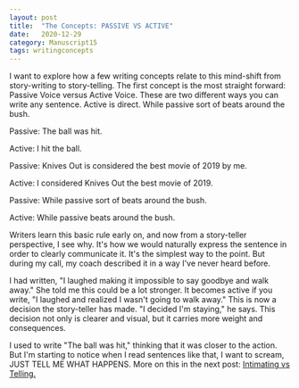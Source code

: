 ```yaml
---
layout: post
title:  "The Concepts: PASSIVE VS ACTIVE"
date:   2020-12-29
category: Manuscript15
tags: writingconcepts
---
```

I want to explore how a few writing concepts relate to this mind-shift from story-writing to story-telling. The first concept is the most straight forward: Passive Voice versus Active Voice. These are two different ways you can write any sentence. Active is direct. While passive sort of beats around the bush.

Passive: The ball was hit.

Active: I hit the ball.

Passive: Knives Out is considered the best movie of 2019 by me. 

Active: I considered Knives Out the best movie of 2019.

Passive: While passive sort of beats around the bush.

Active: While passive beats around the bush.

Writers learn this basic rule early on, and now from a story-teller perspective, I see why. It's how we would naturally express the sentence in order to clearly communicate it. It's the simplest way to the point. But during my call, my coach described it in a way I've never heard before. 

I had written, "I laughed making it impossible to say goodbye and walk away." She told me this could be a lot stronger. It becomes active if you write, "I laughed and realized I wasn't going to walk away." This is now a decision the story-teller has made. "I decided I'm staying," he says. This decision not only is clearer and visual, but it carries more weight and consequences. 

I used to write "The ball was hit," thinking that it was closer to the action. But I'm starting to notice when I read sentences like that, I want to scream, JUST TELL ME WHAT HAPPENS. More on this in the next post: [Intimating vs Telling.]()